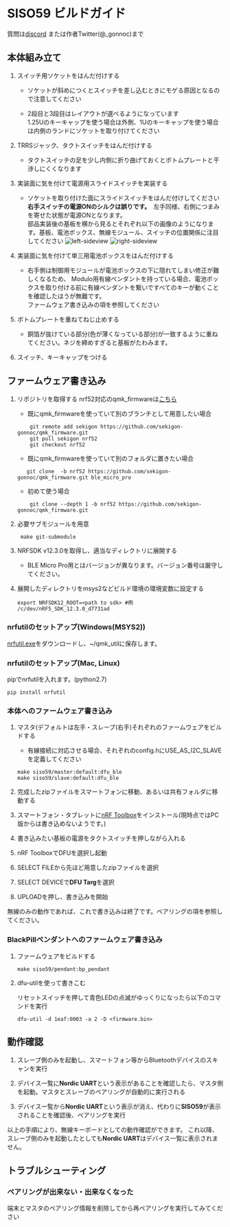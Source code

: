 # SISO59 ビルドガイド
質問は[discord](https://discordapp.com/invite/zXCss8T) または作者Twitter(@_gonnoc)まで
## 本体組み立て

1. スイッチ用ソケットをはんだ付けする

	* ソケットが斜めにつくとスイッチを差し込むときにモゲる原因となるので注意してください
	
	* 2段目と3段目はレイアウトが選べるようになっています  
    	1.25Uのキーキャップを使う場合は外側、1Uのキーキャップを使う場合は内側のランドにソケットを取り付けてください

1. TRRSジャック、タクトスイッチをはんだ付けする

	* タクトスイッチの足を少し内側に折り曲げておくとボトムプレートと干渉しにくくなります
	
1. 実装面に気を付けて電源用スライドスイッチを実装する

	* ソケットを取り付けた面にスライドスイッチをはんだ付けしてください  
	   **右手スイッチの電源ONのシルクは誤りです。**　左手同様、右側につまみを寄せた状態が電源ONとなります。  
	  部品実装後の基板を横から見るとそれぞれ以下の画像のようになります。基板、電池ボックス、無線モジュール、スイッチの位置関係に注目してください
	![left-sideview](https://user-images.githubusercontent.com/43873124/57151078-0212e880-6e0b-11e9-9f34-f6d1cccb6be3.JPG)
	![right-sideview](https://user-images.githubusercontent.com/43873124/57151082-03dcac00-6e0b-11e9-9073-9f292519eb02.JPG)
	
1. 実装面に気を付けて単三用電池ボックスをはんだ付けする

	* 右手側は制御用モジュールが電池ボックスの下に隠れてしまい修正が難しくなるため、
	Modulo用有線ペンダントを持っている場合、電池ボックスを取り付ける前に有線ペンダントを繋いですべてのキーが動くことを確認したほうが無難です。  
	ファームウェア書き込みの項を参照してください
	
1. ボトムプレートを重ねてねじ止めする
	
	* 銅箔が抜けている部分(色が薄くなっている部分)が一致するように重ねてください。ネジを締めすぎると基板がたわみます。

1. スイッチ、キーキャップをつける

## ファームウェア書き込み

1. リポジトリを取得する
  nrf52対応のqmk_firmwareは[こちら](https://github.com/sekigon-gonnoc/qmk_firmware/tree/nrf52)

	- 既にqmk_firmwareを使っていて別のブランチとして用意したい場合
	```
        git remote add sekigon https://github.com/sekigon-gonnoc/qmk_firmware.git
        git pull sekigon nrf52
        git checkout nrf52
	```
	
	- 既にqmk_firmwareを使っていて別のフォルダに置きたい場合
	  
	 ```
		git clone  -b nrf52 https://github.com/sekigon-gonnoc/qmk_firmware.git ble_micro_pro
	 ```
	  
	- 初めて使う場合
	
	```
        git clone --depth 1 -b nrf52 https://github.com/sekigon-gonnoc/qmk_firmware.git
	```

1. 必要サブモジュールを用意

		make git-submodule

1. NRFSDK v12.3.0を取得し、適当なディレクトリに展開する

	* BLE Micro Pro用とはバージョンが異なります。バージョン番号は厳守してください。

1. 展開したディレクトリをmsys2などビルド環境の環境変数に設定する

    ```
    export NRFSDK12_ROOT=<path to sdk> #例 /c/dev/nRF5_SDK_12.3.0_d7731ad
    ```    
    
### nrfutilのセットアップ(Windows(MSYS2))
[nrfutil.exe](https://github.com/NordicSemiconductor/pc-nrfutil/releases)をダウンロードし、~/qmk_utilに保存します。

### nrfutilのセットアップ(Mac, Linux)
pipでnrfutilを入れます。(python2.7)

```
pip install nrfutil
```

### 本体へのファームウェア書き込み
1. マスタ(デフォルトは左手・スレーブ(右手)それぞれのファームウェアをビルドする

	 - 有線接続に対応させる場合、それぞれのconfig.hにUSE_AS_I2C_SLAVEを定義してください

    ```
    make siso59/master:default:dfu_ble
    make siso59/slave:default:dfu_ble
    ```

1. 完成したzipファイルをスマートフォンに移動、あるいは共有フォルダに移動する

1. スマートフォン・タブレットに[nRF Toolbox](https://play.google.com/store/apps/details?id=no.nordicsemi.android.nrftoolbox&hl=ja)をインストール(現時点ではPC版からは書き込めないようです。)

1. 書き込みたい基板の電源をタクトスイッチを押しながら入れる

1. nRF ToolboxでDFUを選択し起動

1. SELECT FILEから先ほど用意したzipファイルを選択

1. SELECT DEVICEで**DFU Targ**を選択

1. UPLOADを押し、書き込みを開始

無線のみの動作であれば、これで書き込みは終了です。ペアリングの項を参照してください。

### BlackPillペンダントへのファームウェア書き込み

1. ファームウェアをビルドする

    ```
    make siso59/pendant:bp_pendant
    ```

1. dfu-utilを使って書きこむ

	  リセットスイッチを押して青色LEDの点滅がゆっくりになったら以下のコマンドを実行

    ```
    dfu-util -d 1eaf:0003 -a 2 -D <firmware.bin>
    ```


## 動作確認

1. スレーブ側のみを起動し、スマートフォン等からBluetoothデバイスのスキャンを実行

1. デバイス一覧に**Nordic UART**という表示があることを確認したら、マスタ側を起動。マスタとスレーブのペアリングが自動的に実行される

1. デバイス一覧から**Nordic UART**という表示が消え、代わりに**SISO59**が表示されることを確認後、ペアリングを実行

以上の手順により、無線キーボードとしての動作確認ができます。
これ以降、スレーブ側のみを起動したとしても**Nordic UART**はデバイス一覧に表示されません。

## トラブルシューティング
### ペアリングが出来ない・出来なくなった

端末とマスタのペアリング情報を削除してから再ペアリングを実行してみてください

